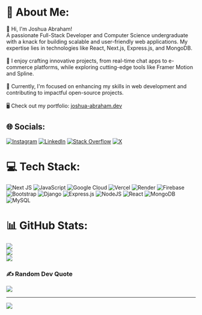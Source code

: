 # 💫 About Me:
👋 Hi, I'm Joshua Abraham!<br>A passionate Full-Stack Developer and Computer Science undergraduate with a knack for building scalable and user-friendly web applications. My expertise lies in technologies like React, Next.js, Express.js, and MongoDB.<br><br>🔧 I enjoy crafting innovative projects, from real-time chat apps to e-commerce platforms, while exploring cutting-edge tools like Framer Motion and Spline.<br><br>🌟 Currently, I'm focused on enhancing my skills in web development and contributing to impactful open-source projects.<br><br>
🖥️ Check out my portfolio: [joshua-abraham.dev](https://your-portfolio-link.com) 

## 🌐 Socials:
[![Instagram](https://img.shields.io/badge/Instagram-%23E4405F.svg?logo=Instagram&logoColor=white)](https://instagram.com/joshua_abraham_0) [![LinkedIn](https://img.shields.io/badge/LinkedIn-%230077B5.svg?logo=linkedin&logoColor=white)](https://linkedin.com/in/-joshua-abraham) [![Stack Overflow](https://img.shields.io/badge/-Stackoverflow-FE7A16?logo=stack-overflow&logoColor=white)](https://stackoverflow.com/users/23472656) [![X](https://img.shields.io/badge/X-black.svg?logo=X&logoColor=white)](https://x.com/JOSHUAABRA75773) 

# 💻 Tech Stack:
![Next JS](https://img.shields.io/badge/Next-black?style=for-the-badge&logo=next.js&logoColor=white) ![JavaScript](https://img.shields.io/badge/javascript-%23323330.svg?style=for-the-badge&logo=javascript&logoColor=%23F7DF1E) ![Google Cloud](https://img.shields.io/badge/GoogleCloud-%234285F4.svg?style=for-the-badge&logo=google-cloud&logoColor=white) ![Vercel](https://img.shields.io/badge/vercel-%23000000.svg?style=for-the-badge&logo=vercel&logoColor=white) ![Render](https://img.shields.io/badge/Render-%46E3B7.svg?style=for-the-badge&logo=render&logoColor=white) ![Firebase](https://img.shields.io/badge/firebase-%23039BE5.svg?style=for-the-badge&logo=firebase) ![Bootstrap](https://img.shields.io/badge/bootstrap-%238511FA.svg?style=for-the-badge&logo=bootstrap&logoColor=white) ![Django](https://img.shields.io/badge/django-%23092E20.svg?style=for-the-badge&logo=django&logoColor=white) ![Express.js](https://img.shields.io/badge/express.js-%23404d59.svg?style=for-the-badge&logo=express&logoColor=%2361DAFB) ![NodeJS](https://img.shields.io/badge/node.js-6DA55F?style=for-the-badge&logo=node.js&logoColor=white) ![React](https://img.shields.io/badge/react-%2320232a.svg?style=for-the-badge&logo=react&logoColor=%2361DAFB) ![MongoDB](https://img.shields.io/badge/MongoDB-%234ea94b.svg?style=for-the-badge&logo=mongodb&logoColor=white) ![MySQL](https://img.shields.io/badge/mysql-4479A1.svg?style=for-the-badge&logo=mysql&logoColor=white)
# 📊 GitHub Stats:
![](https://github-readme-stats.vercel.app/api?username=josh19ab&theme=neon&hide_border=false&include_all_commits=false&count_private=false)<br/>
![](https://github-readme-streak-stats.herokuapp.com/?user=josh19ab&theme=neon&hide_border=false)<br/>
![](https://github-readme-stats.vercel.app/api/top-langs/?username=josh19ab&theme=neon&hide_border=false&include_all_commits=false&count_private=false&layout=compact)

### ✍️ Random Dev Quote
![](https://quotes-github-readme.vercel.app/api?type=horizontal&theme=radical)

---
[![](https://visitcount.itsvg.in/api?id=josh19ab&icon=0&color=0)](https://visitcount.itsvg.in)

<!-- Proudly created with GPRM ( https://gprm.itsvg.in ) -->
